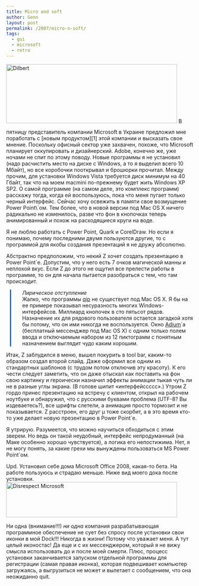 ```yaml
---
title: Micro and soft
author: Genn
layout: post
permalink: /2007/micro-n-soft/
tags:
  - gui
  - microsoft
  - retro
---
```

<img src='http://mega.genn.org/=^_^=/uploads/2007/11/ppt.gif' alt='Dilbert' width="460" height="159" style="padding-bottom: 15px;" />  
В пятницу представитель компании Microsoft в Украине предложил мне поработать с [новым продуктом][1] этой компании и высказать свое мнение. Поскольку офисный сектор уже захвачен, похоже, что Microsoft планирует оккупировать и дизайнерский. Adobe, конечно же, уже ночами не спит по этому поводу. Новые программы я не установил (надо расчистить место на диске с Windows, а то я выделил всего 10 Мбайт), но все коробочки пооткрывал и брошюрки прочитал. Между прочим, для установки Windows Vista требуется диск минимум на 40 Гбайт, так что на моем macmini по-прежнему будет жить Windows XP SP2. О самой программе (на самом деле, это комплекс программ) расскажу тогда, когда ей воспользуюсь, пока что меня пугает только черный интерфейс. Сейчас хочу освежить в памяти свое возмущение Power Point\`ом. Тем более, что в новой версии под Mac OS X ничего радикально не изменилось, разве что фон в кнопочках теперь анимированный и похож на расходящиеся круги на воде.  
<!--more-->

Я не люблю работать с Power Point, Quark и CorelDraw. Но если я понимаю, почему последними двумя пользуются другие, то с программой для якобы создания презентаций я не дружу абсолютно.

Абстрактно предположим, что некий Z хочет создать презентацию в Power Point\`е. Допустим, что у него есть 7 очков магической манны и неплохой вкус. Если Z до этого не ощутил все прелести работы в программе, то он для начала пытается разобраться с тем, что там происходит.

<p style="margin-left: 10px; padding-left: 30px; border-left: 3px solid #005bcd;">
  <i>Лирическое отступление</i><br /> Жалко, что программы <a href="http://qip.ru/">qip</a> не существует под Mac OS X. Я бы на ее примере показывал несуразность многих Windows-интерфейсов. Миллиард кнопочек в сто пятьсот рядов. Назначение их для рядового пользователя остается загадкой хотя бы потому, что он ими никогда не воспользуется. Окно <a href="http://adiumx.com/">Adium</a>`a (бесплатный мессенджер под Mac OS X) с одним только полем ввода и отключаемым набором из 12 пиктограмм с понятным назначением выглядит чудо каким хорошим.
</p>

Итак, Z заблудился в меню, вышел покурить в tool bar, каким-то образом создал второй слайд. Даже оформил все одним из стандартных шаблонов (с трудом потом отключив эту красоту). К его чести следует заметить, что он даже отыскал как поставить на фон свою картинку и героически назначил эффекты анимации тыкая чуть ли не в разные углы экрана. (В голове шипит «интерфейссссс».) Утром Z гордо принес презентацию на встречу с клиентом, открыл на рабочем ноутбуке и обнаружил, что с русскими буквами проблема (UTF-8? Вы издеваетесь?), все шрифты слетели, а анимация просто тормозит и не показывается. Z расстроен, его друг µ тоже скорбит, а в это время кто-то уже делает новую презентацию в Power Point\`e.

Я утрирую. Разумеется, что можно научиться обходиться с этим зверем. Но ведь он такой неудобный, интерфейс непродуманный (на Маке особенно хорошо чувствуется), а логика его непостижима. Нет, я не могу понять, за какие грехи мы вынуждены пользоваться MS Power Point\`ом.

Upd. Установил себе дома Microsoft Office 2008, какая-то бета. На работе пользуюсь и страдаю меньше. Ниже вид моего дока после установки. <img src='http://mega.genn.org/=^_^=/uploads/2007/11/office.jpg' alt='Disrespect Microsoft' width="460" height="95" style="padding-bottom: 15px;" />  
Ни одна (внимание!!!) *ни одна* компания разрабатывающая программное обеспечение не сует без спросу после установки свои иконки в мой Dock!!! Никогда в жизни! Потому что уважает меня. А тут целый иконостас! Да еще и с их мессенджером, который я не вижу смысла использовать до и после моей смерти. Плюс, процесс установки заканчивается запуском отдельной программы для регистрации (самая правая иконка), которая подвешивает компьютер загружаясь, а выгрузиться не может и вылетает с сообщением, что она неожиданно quit.

 [1]: http://www.microsoft.com/expression/